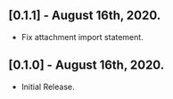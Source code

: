 ## [0.1.1] - August 16th, 2020.

* Fix attachment import statement.

## [0.1.0] - August 16th, 2020.

* Initial Release.
